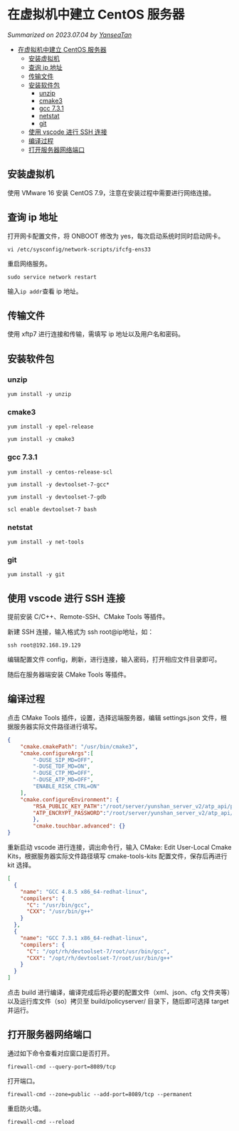 # 在虚拟机中建立 CentOS 服务器

*Summarized on 2023.07.04 by [YanseaTan](https://yansea.cc)*

- [在虚拟机中建立 CentOS 服务器](#在虚拟机中建立-centos-服务器)
  - [安装虚拟机](#安装虚拟机)
  - [查询 ip 地址](#查询-ip-地址)
  - [传输文件](#传输文件)
  - [安装软件包](#安装软件包)
    - [unzip](#unzip)
    - [cmake3](#cmake3)
    - [gcc 7.3.1](#gcc-731)
    - [netstat](#netstat)
    - [git](#git)
  - [使用 vscode 进行 SSH 连接](#使用-vscode-进行-ssh-连接)
  - [编译过程](#编译过程)
  - [打开服务器网络端口](#打开服务器网络端口)

## 安装虚拟机

使用 VMware 16 安装 CentOS 7.9，注意在安装过程中需要进行网络连接。

## 查询 ip 地址

打开网卡配置文件，将 ONBOOT 修改为 yes，每次启动系统时同时启动网卡。

`vi /etc/sysconfig/network-scripts/ifcfg-ens33`

重启网络服务。

`sudo service network restart`

输入`ip addr`查看 ip 地址。

## 传输文件

使用 xftp7 进行连接和传输，需填写 ip 地址以及用户名和密码。

## 安装软件包

### unzip

`yum install -y unzip`

### cmake3

`yum install -y epel-release`

`yum install -y cmake3`

### gcc 7.3.1

`yum install -y centos-release-scl`

`yum install -y devtoolset-7-gcc*`

`yum install -y devtoolset-7-gdb`

`scl enable devtoolset-7 bash`

### netstat

`yum install -y net-tools`

### git

`yum install -y git`

## 使用 vscode 进行 SSH 连接

提前安装 C/C++、Remote-SSH、CMake Tools 等插件。

新建 SSH 连接，输入格式为 ssh root@ip地址，如：

`ssh root@192.168.19.129`

编辑配置文件 config，刷新，进行连接，输入密码，打开相应文件目录即可。

随后在服务器端安装 CMake Tools 等插件。

## 编译过程

点击 CMake Tools 插件，设置，选择远端服务器，编辑 settings.json 文件，根据服务器实际文件路径进行填写。

```json
{
    "cmake.cmakePath": "/usr/bin/cmake3",
    "cmake.configureArgs":[
        "-DUSE_SIP_MD=OFF",
        "-DUSE_TDF_MD=ON",
        "-DUSE_CTP_MD=OFF",
        "-DUSE_ATP_MD=OFF",
        "ENABLE_RISK_CTRL=ON"
    ],
    "cmake.configureEnvironment": {
        "RSA_PUBLIC_KEY_PATH":"/root/server/yunshan_server_v2/atp_api/plugins/rsa_public_key.pem",
        "ATP_ENCRYPT_PASSWORD":"/root/server/yunshan_server_v2/atp_api/lib/librsa_2048_encrypt.so"
        },
        "cmake.touchbar.advanced": {}
}
```

重新启动 vscode 进行连接，调出命令行，输入 CMake: Edit User-Local Cmake Kits，根据服务器实际文件路径填写 cmake-tools-kits 配置文件，保存后再进行 kit 选择。

```json
[
  {
    "name": "GCC 4.8.5 x86_64-redhat-linux",
    "compilers": {
      "C": "/usr/bin/gcc",
      "CXX": "/usr/bin/g++"
    }
  },
  {
    "name": "GCC 7.3.1 x86_64-redhat-linux",
    "compilers": {
      "C": "/opt/rh/devtoolset-7/root/usr/bin/gcc",
      "CXX": "/opt/rh/devtoolset-7/root/usr/bin/g++"
    }
  }
]
```

点击 build 进行编译，编译完成后将必要的配置文件（xml、json、cfg 文件夹等）以及运行库文件（so）拷贝至 build/policyserver/ 目录下，随后即可选择 target 并运行。

## 打开服务器网络端口

通过如下命令查看对应窗口是否打开。

`firewall-cmd --query-port=8089/tcp`

打开端口。

`firewall-cmd --zone=public --add-port=8089/tcp --permanent`

重启防火墙。

`firewall-cmd --reload`